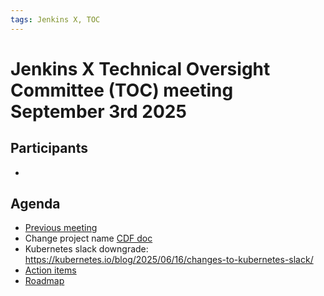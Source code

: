 ```yaml
---
tags: Jenkins X, TOC
---
```

# Jenkins X Technical Oversight Committee (TOC) meeting September 3rd 2025

## Participants

- <fill in>

## Agenda

- [Previous meeting](2025-06-11.md)
- Change project name [CDF doc](https://docs.google.com/document/d/1O6Ai29X-ojCgX8OfWM6PP6PelIWFmU47eeNmhdu8lpA/edit?tab=t.0)
- Kubernetes slack downgrade: https://kubernetes.io/blog/2025/06/16/changes-to-kubernetes-slack/
- [Action items](https://github.com/orgs/jenkins-x/projects/21/views/1)
- [Roadmap](https://github.com/orgs/jenkins-x/projects/23/views/1)

